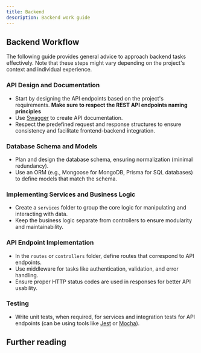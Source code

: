 ```yaml
---
title: Backend
description: Backend work guide
---
```


## Backend Workflow
The following guide provides general advice to approach backend tasks effectively. Note that these steps might vary depending on the project's context and individual experience.

### API Design and Documentation
- Start by designing the API endpoints based on the project's requirements. **Make sure to respect the REST API endpoints naming principles**
- Use [Swagger](https://swagger.io/) to create API documentation.
- Respect the predefined request and response structures to ensure consistency and facilitate frontend-backend integration.

### Database Schema and Models
- Plan and design the database schema, ensuring normalization (minimal redundancy).
- Use an ORM (e.g., Mongoose for MongoDB, Prisma for SQL databases) to define models that match the schema.

### Implementing Services and Business Logic
- Create a `services` folder to group the core logic for manipulating and interacting with data.
- Keep the business logic separate from controllers to ensure modularity and maintainability.

### API Endpoint Implementation
- In the `routes` or `controllers` folder, define routes that correspond to API endpoints.
- Use middleware for tasks like authentication, validation, and error handling.
- Ensure proper HTTP status codes are used in responses for better API usability.

### Testing
- Write unit tests, when required, for services and integration tests for API endpoints (can be using tools like [Jest](https://jestjs.io/) or [Mocha](https://mochajs.org/)).

## Further reading

